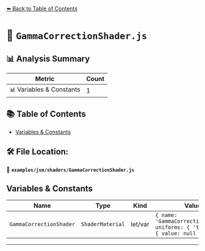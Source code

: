 [⬅️ Back to Table of Contents](../../../index.md)

# 📄 `GammaCorrectionShader.js`

## 📊 Analysis Summary

| Metric | Count |
|--------|-------|
| 📊 Variables & Constants | 1 |

## 📚 Table of Contents

- [Variables & Constants](#variables-constants)

## 🛠️ File Location:
📂 **`examples/jsm/shaders/GammaCorrectionShader.js`**

## Variables & Constants

| Name | Type | Kind | Value | Exported |
|------|------|------|-------|----------|
| `GammaCorrectionShader` | `ShaderMaterial` | let/var | `{ name: 'GammaCorrectionShader', uniforms: { 'tDiffuse': { value: null } }, v...` | ✗ |


---